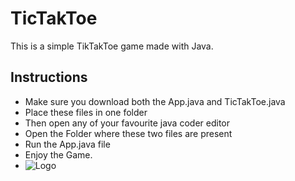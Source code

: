 # TicTakToe
This is a simple TikTakToe game made with Java.
## Instructions
- Make sure you download both the App.java and TicTakToe.java
- Place these files in one folder
- Then open any of your favourite java coder editor
- Open the Folder where these two files are present
- Run the App.java file
- Enjoy the Game.
- ![Logo](https://img.freepik.com/premium-vector/tic-tac-toe-dice-neon-flat-icon-vector-design-xo-letter-logo-concept-game-fun-play_915501-37.jpg)
